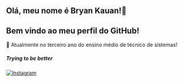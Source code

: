 ## Olá, meu nome é Bryan Kauan!👋
## Bem vindo ao meu perfil do GitHub!
                                                                          
:school: Atualmente no terceiro ano do ensino médio de técnico de sistemas!
                                                                                        

##### Trying to be better
 <div> 
<a href="https://www.instagram.com/eobraiak/" target="_blank">
  <img src="https://img.shields.io/badge/Instagram-E4405F?style=for-the-badge&logo=instagram&logoColor=white" alt="Instagram">
</a>

